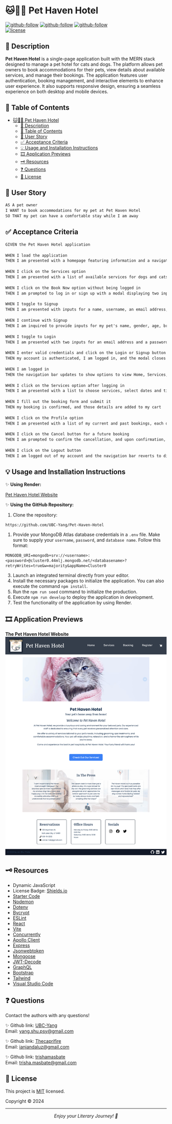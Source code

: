 # 🐱🏩🐶  Pet Haven Hotel

[![github-follow](https://img.shields.io/github/followers/trishamasbate?label=Follow_Shu&logoColor=yellow&style=social)](https://github.com/UBC-Yang)
[![github-follow](https://img.shields.io/github/followers/trishamasbate?label=Follow_Jan&logoColor=blue&style=social)](https://github.com/Thecaprifire)
[![github-follow](https://img.shields.io/github/followers/trishamasbate?label=Follow_Trisha&logoColor=purple&style=social)](https://github.com/trishamasbate)<br>
[![license](https://img.shields.io/badge/License-MIT-brightgreen.svg)](https://choosealicense.com/licenses/mit/)


## 📃 Description
**Pet Haven Hotel** is a single-page application built with the MERN stack designed to manage a pet hotel for cats and dogs. The platform allows pet owners to book accommodations for their pets, view details about available services, and manage their bookings. The application features user authentication, booking management, and interactive elements to enhance user experience. It also supports responsive design, ensuring a seamless experience on both desktop and mobile devices.

## 📌 Table of Contents
- [🐱🏩🐶  Pet Haven Hotel](#--pet-haven-hotel)
  - [📃 Description](#-description)
  - [📌 Table of Contents](#-table-of-contents)
  - [🔎 User Story](#-user-story)
  - [✅ Acceptance Criteria](#-acceptance-criteria)
  - [💡 Usage and Installation Instructions](#-usage-and-installation-instructions)
  - [🎞️ Application Previews](#️-application-previews)
  - [🗝️ Resources](#️-resources)
  - [❓ Questions](#-questions)
  - [🪪 License](#-license)

## 🔎 User Story
```md
AS A pet owner
I WANT to book accommodations for my pet at Pet Haven Hotel
SO THAT my pet can have a comfortable stay while I am away
```

## ✅ Acceptance Criteria
```md
GIVEN the Pet Haven Hotel application

WHEN I load the application
THEN I am presented with a homepage featuring information and a navigation bar with options to view Home, Services, and Register

WHEN I click on the Services option
THEN I am presented with a list of available services for dogs and cats, including descriptions and prices

WHEN I click on the Book Now option without being logged in
THEN I am prompted to log in or sign up with a modal displaying two input fields for email and password, and a toggle to switch between Login and Signup

WHEN I toggle to Signup
THEN I am presented with inputs for a name, username, an email address, and a password

WHEN I continue with Signup
THEN I am inquired to provide inputs for my pet's name, gender, age, breed, and a section for additional notes

WHEN I toggle to Login
THEN I am presented with two inputs for an email address and a password and a Login button

WHEN I enter valid credentials and click on the Login or Signup button
THEN my account is authenticated, I am logged in, and the modal closes

WHEN I am logged in
THEN the navigation bar updates to show options to view Home, Services, Profile, and Logout

WHEN I click on the Services option after logging in
THEN I am presented with a list to choose services, select dates and times, and enter special instructions

WHEN I fill out the booking form and submit it
THEN my booking is confirmed, and those details are added to my cart

WHEN I click on the Profile option
THEN I am presented with a list of my current and past bookings, each displaying the pet's name, services selected, booking dates, and a Cancel button for future bookings

WHEN I click on the Cancel button for a future booking
THEN I am prompted to confirm the cancellation, and upon confirmation, the booking is canceled and removed from my list

WHEN I click on the Logout button
THEN I am logged out of my account and the navigation bar reverts to displaying the options to view Home, Services and Register
```

## 💡 Usage and Installation Instructions
✨ **Using Render:**

[Pet Haven Hotel Website](https://pet-haven-hotel-5w68.onrender.com/)

✨ **Using the GitHub Repository:**

1.  Clone the repository:
```
https://github.com/UBC-Yang/Pet-Haven-Hotel
```
1.  Provide your MongoDB Atlas database credentials in a `.env` file. Make sure to supply your `username`, `password`, and `database name`. Follow this format:
```
MONGODB_URI=mongodb+srv://<username>:<password>@cluster0.44mlj.mongodb.net/<databasename>?retryWrites=true&w=majority&appName=Cluster0
```
3.	Launch an integrated terminal directly from your editor.
4.  Install the necessary packages to initialize the application. You can also execute the command `npm install`.
5.  Run the `npm run seed` command to initialize the production.  
6.	Execute `npm run develop` to deploy the application in development.
7.  Test the functionality of the application by using Render.


## 🎞️ Application Previews

**The Pet Haven Hotel Website**
![](./client/public/images/webpage.png)

## 🗝️ Resources
- Dynamic JavaScript
- License Badge: [Shields.io](https://shields.io/)
- [Starter Code](https://github.com/coding-boot-camp/solid-broccoli)
- [Nodemon](https://www.npmjs.com/package/nodemon)
- [Dotenv](https://www.npmjs.com/package/dotenv)
- [Bycrypt](https://www.npmjs.com/package/bcrypt)
- [ESLint](https://www.npmjs.com/package/eslint)
- [React](https://www.npmjs.com/package/react)
- [Vite](https://www.npmjs.com/package/vite)
- [Concurrently](https://www.npmjs.com/package/concurrently)
- [Apollo Client](https://www.npmjs.com/package/@apollo/client)
- [Express](https://www.npmjs.com/package/express)
- [Jsonwebtoken](https://www.npmjs.com/package/jsonwebtoken)
- [Mongoose](https://www.npmjs.com/package/mongoose)
- [JWT-Decode](https://www.npmjs.com/package/jwt-decode)
- [GraphQL](https://www.npmjs.com/package/graphql)
- [Bootstrap](https://www.npmjs.com/package/bootstrap)
- [Tailwind](https://www.npmjs.com/package/tailwindcss)
- [Visual Studio Code](https://code.visualstudio.com/)


## ❓ Questions
Contact the authors with any questions!<br>

✨ Github link: [UBC-Yang](https://github.com/UBC-Yang)<br>
Email: yang.shu.psy@gmail.com<br>

✨ Github link: [Thecaprifire](https://github.com/Thecaprifire)<br>
Email: ianjandaluz@gmail.com<br>

✨ Github link: [trishamasbate](https://github.com/trishamasbate)<br>
Email: trisha.masbate@gmail.com<br>

## 🪪 License
This project is [MIT](https://choosealicense.com/licenses/mit/) licensed.<br />

Copyright © 2024
  
<hr>
<p align='center'><i>
Enjoy your Literary Journey! 📖
</i></p>
